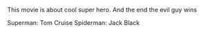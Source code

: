 This movie is about cool super hero. And the end the evil guy wins

Superman: Tom Cruise
Spiderman: Jack Black

